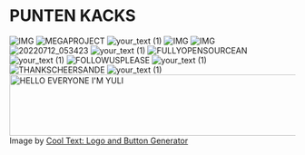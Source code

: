 # PUNTEN KACKS
 ![IMG](https://i.imgur.com/QBq6MHm.gif)
![MEGAPROJECT](https://user-images.githubusercontent.com/20098740/178373445-d0b7981d-4e1f-4a52-b671-53d2c960c5cd.gif)
![your_text (1)](https://user-images.githubusercontent.com/20098740/178626261-2bbb5de6-2290-47d6-abc0-729eb0e330e4.png)
![IMG](https://i.imgur.com/QT9xxSG.gif)
![IMG](https://bestanimations.com/media/candles/197005756halloween-mood-candles-decoration-animated-gif-image.gif)
![20220712_053423](https://user-images.githubusercontent.com/20098740/178375940-841bf5ba-066e-4872-89ef-d10573494338.jpg)
![your_text (1)](https://user-images.githubusercontent.com/20098740/178626261-2bbb5de6-2290-47d6-abc0-729eb0e330e4.png)
![FULLYOPENSOURCEAN](https://user-images.githubusercontent.com/20098740/178373791-8c3103ba-1f4b-459b-a3bc-621999da774f.gif)
![your_text (1)](https://user-images.githubusercontent.com/20098740/178626261-2bbb5de6-2290-47d6-abc0-729eb0e330e4.png)
![FOLLOWUSPLEASE](https://user-images.githubusercontent.com/20098740/178381026-1c2ecd91-7eb5-4ace-84b5-c0d16b677cb6.gif)
![your_text (1)](https://user-images.githubusercontent.com/20098740/178626261-2bbb5de6-2290-47d6-abc0-729eb0e330e4.png)
![THANKSCHEERSANDE](https://user-images.githubusercontent.com/20098740/178380759-cba8cee3-8a86-408d-9924-5bcf9ec17375.gif)
![your_text (1)](https://user-images.githubusercontent.com/20098740/178626261-2bbb5de6-2290-47d6-abc0-729eb0e330e4.png)
<a href="https://cooltext.com"><img src="https://images.cooltext.com/5617137.gif" width="633" height="108" alt="HELLO EVERYONE I'M YULI" /></a>
<br />Image by <a href="https://cooltext.com">Cool Text: Logo and Button Generator</a>
